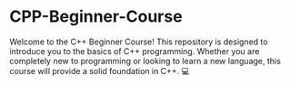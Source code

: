 # CPP-Beginner-Course
Welcome to the C++ Beginner Course! This repository is designed to introduce you to the basics of C++ programming. Whether you are completely new to programming or looking to learn a new language, this course will provide a solid foundation in C++. 💻
